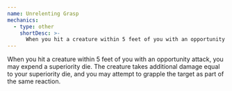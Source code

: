 ```yaml
---
name: Unrelenting Grasp
mechanics:
  - type: other
    shortDesc: >-
      When you hit a creature within 5 feet of you with an opportunity attack, you may expend a superiority die. The creature takes additional damage equal to your superiority die, and you may attempt to grapple the target as part of the same reaction.
---
```

When you hit a creature within 5 feet of you with an opportunity attack, you may expend a superiority die. The creature takes additional damage equal to your superiority die, and you may attempt to grapple the target as part of the same reaction.
